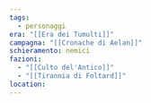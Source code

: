 ```yaml
---
tags:
  - personaggi
era: "[[Era dei Tumulti]]"
campagna: "[[Cronache di Aelan]]"
schieramento: nemici
fazioni:
  - "[[Culto del'Antico]]"
  - "[[Tirannia di Foltard]]"
location:
---
```

